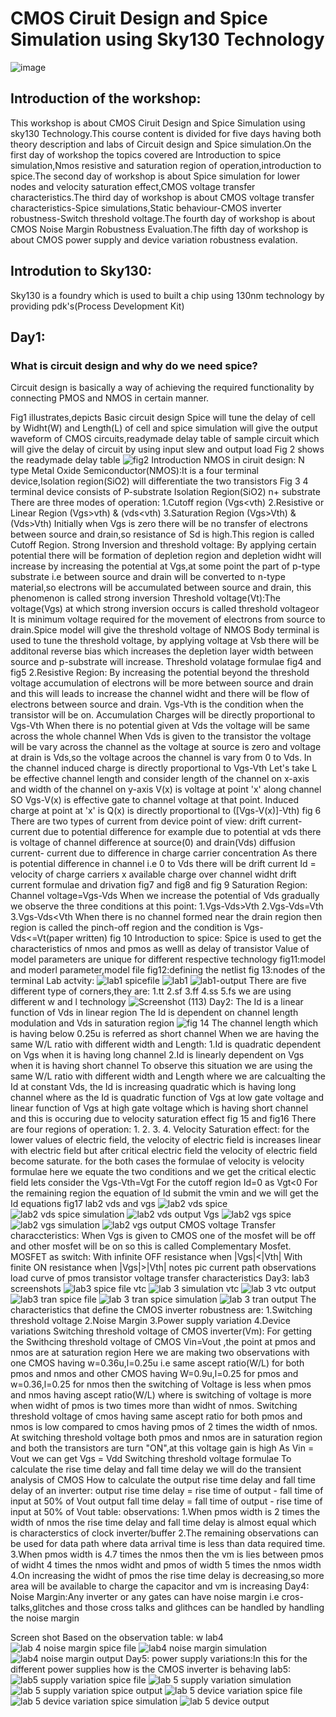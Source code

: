 # **CMOS Ciruit Design and Spice Simulation using Sky130 Technology**
![image](https://user-images.githubusercontent.com/90343497/132997260-aeda2b04-fa37-4ebd-b032-93007941783f.png)
## Introduction of the workshop:
This workshop is about CMOS Ciruit Design and Spice Simulation using sky130 Technology.This course content is divided for five days having both theory description and labs of Circuit design and Spice simulation.On the first day of workshop the topics covered are Introduction to spice simulation,Nmos resistive and saturation region of operation,introduction to spice.The second day of workshop is about Spice simulation for lower nodes and velocity saturation effect,CMOS voltage transfer characteristics.The third day of workshop is about CMOS voltage transfer characteristics-Spice simulations,Static behaviour-CMOS inverter robustness-Switch threshold voltage.The fourth day of workshop is about CMOS Noise Margin Robustness Evaluation.The fifth day of workshop is about CMOS power supply and device variation robustness evalation.  
## Introdution to Sky130: 
Sky130 is a foundry which is used to built a chip using 130nm technology by providing pdk's(Process Development Kit)
## Day1:
### What is circuit design and why do we need spice?
Circuit design is basically a way of achieving the required functionality by connecting PMOS and NMOS in certain manner.

Fig1 illustrates,depicts Basic circuit design
Spice will tune the delay of cell by Widht(W) and Length(L) of cell and spice simulation will give the output waveform of CMOS circuits,readymade delay table of sample circuit which will give the delay of circuit by using input slew and output load
Fig 2 shows the readymade delay table
![fig2](https://user-images.githubusercontent.com/90343497/132997730-a0370e4e-3cd0-4cb6-9d15-5c3c702e0149.png)
Introduction NMOS in ciruit design:
N type Metal Oxide Semiconductor(NMOS):It is a four terminal device,Isolation region(SiO2) will differentiate the two transistors
Fig 3
4 terminal device
consists of P-substrate
Isolation Region(SiO2)
n+ substrate
There are three modes of operation:
1.Cutoff region (Vgs<vth)
2.Resistive or Linear Region (Vgs>vth) & (vds<vth)
3.Saturation Region (Vgs>Vth) & (Vds>Vth)
Initially when Vgs is  zero there will be no transfer of electrons between source and drain,so resistance of Sd is high.This region is called Cutoff Region.
Strong Inversion and threshold voltage:
By applying certain potential there will be formation of depletion region and depletion widht will increase by increasing the potential at Vgs,at some point the part of p-type substrate i.e between source and drain will be converted to n-type material,so electrons will be accumulated between source and drain, this phenomenon is called strong inversion 
Threshold voltage(Vt):The voltage(Vgs) at which strong inversion occurs is called threshold voltageor It is minimum voltage required for the movement of electrons from source to drain.Spice model will give the threshold voltage of NMOS
Body terminal is used to tune the threshold voltage, by applying voltage at Vsb there will be additonal reverse bias which increases the depletion layer width between source and p-substrate will increase. 
Threshold volatage formulae
fig4 and fig5
2.Resistive Region:
By increasing the potential beyond the threshold voltage accumulation of electrons will be more between source and drain and this will leads to increase the channel widht and there will be flow of electrons between source and drain.
Vgs-Vth is the condition when the transistor will be on.
Accumulation Charges will be directly proportional to Vgs-Vth
When there is no potential given at Vds the voltage will be same across the whole channel
When Vds is given to the transistor the voltage will be vary across the channel as the voltage at source is zero and voltage at drain is Vds,so the voltage acroos the channel is vary from 0 to Vds. 
In the channel induced charge is directly proportional to Vgs-Vth
Let's take L be effective channel length and consider length of the channel on x-axis and width of the channel on y-axis
V(x) is voltage at point 'x' along channel
SO Vgs-V(x) is effective gate to channel voltage at that point.
Induced charge at point at 'x' is Q(x) is directly proportional to ([Vgs-V(x)]-Vth)
fig 6 
There are two types of current from device point of view:
drift current-current due to potential difference for example due to potential at vds there is voltage of channel difference at source(0) and drain(Vds)
diffusion current- current due to difference in charge carrier concentration
As there is potential difference in channel i.e 0 to Vds there will be drift current
Id = velocity of charge carriers x available charge over channel widht
drift current formulae and drivation
fig7 and fig8 and fig 9
Saturation Region:
Channel voltage=Vgs-Vds
When we increase the potential of Vds gradually we observe the three conditions at this point:
1.Vgs-Vds>Vth
2.Vgs-Vds=Vth
3.Vgs-Vds<Vth
When there is no channel formed near the drain region then region is called the pinch-off region and the condition is Vgs-Vds<=Vt(paper written)
fig 10
Introduction to spice:
Spice is used to get the characteristics of nmos and pmos as welll as delay of transistor 
Value of model parameters are unique for different respective technology
fig11:model and moderl parameter,model file 
fig12:defining the netlist
fig 13:nodes of the terminal
Lab actvity:
![lab1 spicefile](https://user-images.githubusercontent.com/90343497/132996341-b03e2f86-ef34-4dd1-b6f2-60882db8f150.png)
![lab1](https://user-images.githubusercontent.com/90343497/132996762-585e5086-f355-46ae-8920-05b1661d90e1.png)
![lab1-output](https://user-images.githubusercontent.com/90343497/132996820-cf972072-a1a1-4f36-8ecd-4ecc1dc0bfba.png)
There are five different type of corners,they are:
1.tt
2.sf
3.ff
4.ss
5.fs
we are using different w and l technology
![Screenshot (113)](https://user-images.githubusercontent.com/90343497/132998090-95241ac1-0804-48d8-ae90-a6fe46a00c47.png)
Day2:
The Id is a linear function of Vds in linear region
The Id is dependent on channel length modulation and Vds in saturation region
![fig 14](https://user-images.githubusercontent.com/90343497/132998124-6371df93-2792-431e-92a0-773bbaebe2e4.png)
The channel length which is having below 0.25u is referred as short channel
When we are having the same W/L ratio with different width and Length:
1.Id is quadratic dependent on Vgs when it is having long channel 
2.Id is linearly dependent on Vgs when it is having short channel
To observe this situation we are using the same W/L ratio with different width and Length where we are calcualting the Id at constant Vds, the Id is increasing quadratic which is having long channel where as the Id is  quadratic function of Vgs at low gate voltage and linear function of Vgs at high gate voltage which is having short channel and this is occuring due to velocity saturation effect
fig 15 and fig16
There are four regions of operation:
1.
2.
3.
4.
Velocity Saturation effect:
for the lower values of electric field, the velocity of electric field is increases linear with electric field but after critical electric field the velocity of electric field become saturate.
for the both cases the formulae of velocity is 
velocity formulae
here we equate the two conditions and we get the critical electic field 
lets consider the Vgs-Vth=Vgt
For the cutoff region Id=0 as Vgt<0
For the remaining region the equation of Id submit the vmin and we will get the Id equations
fig17
lab2 vds and vgs
![lab2 vds spice](https://user-images.githubusercontent.com/90343497/132996856-3222012d-4750-4845-8eaa-500db5442cbe.png)
![lab2 vds spice simulation](https://user-images.githubusercontent.com/90343497/132996861-89a48dbf-b89c-4d65-b2d7-3324b3ac0d22.png)
![lab2 vds output](https://user-images.githubusercontent.com/90343497/132996871-f5a8f4ed-ffa4-4391-91ff-812866b2c8f8.png)
Vgs
![lab2 vgs spice](https://user-images.githubusercontent.com/90343497/132996903-5427e994-5f8e-4072-8e82-dcacfdd18cb2.png)
![lab2 vgs simulation](https://user-images.githubusercontent.com/90343497/132996906-91e08918-5bff-42aa-aab5-767ff04a8a31.png)
![lab2 vgs output](https://user-images.githubusercontent.com/90343497/132996910-ccbf68fc-07d9-4d35-a7a4-e5b640c58fee.png)
CMOS voltage Transfer characcteristics:
When Vgs is given to CMOS one of the mosfet will be off and other mosfet will be on so this is called Complementary Mosfet.
MOSFET as switch:
With infinite OFF resistance when |Vgs|<|Vth|
With finite ON resistance when |Vgs|>|Vth|
notes pic
current path
observations
load curve of pmos transistor
voltage transfer characteristics
Day3:
lab3 screenshots
![lab3 spice file vtc](https://user-images.githubusercontent.com/90343497/132996978-0aa7ceb3-6bb7-427f-a645-e3bb7c8a5ef5.png)
![lab 3 simulation vtc](https://user-images.githubusercontent.com/90343497/132996987-16a6d318-de5f-48b8-8b22-85044ad295d9.png)
![lab 3 vtc output](https://user-images.githubusercontent.com/90343497/132997004-5f73393d-137b-4e19-b4c1-1191773fe998.png)
![lab3 tran spice file](https://user-images.githubusercontent.com/90343497/132997019-a840dca0-2c6a-483e-b81e-969984bec8a0.png)
![lab 3 tran spice simulation](https://user-images.githubusercontent.com/90343497/132997033-415ba4dc-6bc7-4e75-9f76-618ce5cc132e.png)
![lab 3 tran output](https://user-images.githubusercontent.com/90343497/132997046-769ca728-1b6c-40c2-8f43-5c1ba8669901.png)
The characteristics that define the CMOS inverter robustness are:
1.Switching threshold voltage
2.Noise Margin
3.Power supply variation
4.Device variations
Switching threshold voltage of CMOS inverter(Vm):
For getting the Swithcing threshold voltage of CMOS Vin=Vout ,the point at pmos and nmos are at saturation region 
Here we are making two observations with one CMOS having w=0.36u,l=0.25u i.e same ascept ratio(W/L) for both pmos and nmos and other CMOS having W=0.9u,l=0.25 for pmos and w=0.36,l=0.25 for nmos then the switching of Voltage is less when pmos and nmos having ascept ratio(W/L) where is switching of voltage is more when widht of pmos is two times more than widht of nmos.
Switching threshold voltage of cmos having same ascept ratio for both pmos and nmos is low compared to cmos having pmos of 2 times the width of nmos.
At switching threshold voltage both pmos and nmos are in saturation region and both the transistors are turn "ON",at this voltage gain is high
As Vin = Vout we can get Vgs = Vdd
Switching threshold voltage formulae
To calculate the rise time delay and fall time delay we will do the transient analysis of CMOS
How to calculate the output rise time delay and fall time delay of an inverter:
output rise time delay = rise time of output - fall time of input at 50% of Vout
output fall time delay = fall time of output - rise time of input at 50% of Vout
table:
observations:
1.When pmos width is 2 times the width of nmos the rise time delay and fall time delay is almost equal which is characterstics of clock inverter/buffer
2.The remaining observations can be used for data path where data arrival time is less than data required time.
3.When pmos width is 4.7 times the nmos then the vm is lies between pmos of widht 4 times the nmos widht and pmos of width 5 times the nmos width
4.On increasing the widht of pmos the rise time delay is decreasing,so more area will be available to charge the capacitor and vm is increasing
Day4:
Noise Margin:Any inverter or any gates can have noise margin i.e cros-talks,glitches and those cross talks and glithces can be handled by handling the noise margin

Screen shot
Based on the observation table:
w
lab4
![lab 4 noise margin spice file](https://user-images.githubusercontent.com/90343497/132997092-e9254618-ff93-4992-b242-f7bf6a4d9574.png)
![lab4 noise margin simulation](https://user-images.githubusercontent.com/90343497/132997099-9256696b-8298-481c-b423-db2865c2bf72.png)
![lab4 noise margin output](https://user-images.githubusercontent.com/90343497/132997110-93580c48-60fc-4219-bd5c-037bff2279a3.png)
Day5:
power supply variations:In this for the different power supplies how is the CMOS inverter is behaving
lab5:
![lab5 supply variation spice file](https://user-images.githubusercontent.com/90343497/132997200-2ea3267f-17f4-4537-a1c8-080ca00cd363.png)
![lab 5 supply variation simulation](https://user-images.githubusercontent.com/90343497/132997204-58f29c12-90fc-462f-a0e2-fdd410194d7d.png)
![lab 5 supply variation spice output](https://user-images.githubusercontent.com/90343497/132997208-9de9e667-72be-445d-a4ca-b40dac474b7a.png)
![lab 5 device variation spice file](https://user-images.githubusercontent.com/90343497/132997212-50bd1649-e17d-429e-ac1b-61437907af65.png)
![lab 5 device variation spice simulation](https://user-images.githubusercontent.com/90343497/132997218-735d036f-ae66-4940-8305-8db2abf383ef.png)
![lab 5 device output](https://user-images.githubusercontent.com/90343497/132997230-26cbb07f-042b-4953-acbc-390ab1bb5212.png)
